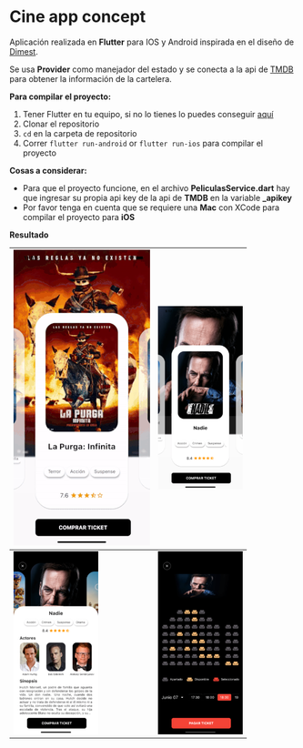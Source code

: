 # Cine app concept

Aplicación realizada en **Flutter** para IOS y Android inspirada en el diseño de [Dimest](https://dribbble.com/shots/8257559-Movie-2-0).

Se usa **Provider** como manejador del estado y se conecta a la api de [TMDB](https://www.themoviedb.org/?language=es) para obtener la información de la cartelera.

**Para compilar el proyecto:**

 1. Tener Flutter en tu equipo, si no lo tienes lo puedes conseguir [aquí](https://flutter.dev/)
 2. Clonar el repositorio
 3. `cd` en la carpeta de repositorio
 4. Correr `flutter run-android` or `flutter run-ios` para compilar el proyecto

**Cosas a considerar:**
- Para que el proyecto funcione, en el archivo **PeliculasService.dart** hay que ingresar su propia api key de la api de **TMDB** en la variable **_apikey**
- Por favor tenga en cuenta que se requiere una **Mac** con XCode para compilar el proyecto para **iOS**

**Resultado**

| ![Dfz-Code](https://raw.githubusercontent.com/MarkosDfz/CineConcept/master/resources/cine.gif) | <img src="https://raw.githubusercontent.com/MarkosDfz/CineConcept/master/resources/1.png" height="322"/> |
|--|--|
| <img src="https://raw.githubusercontent.com/MarkosDfz/CineConcept/master/resources/2.png" height="322"/> |  <img src="https://raw.githubusercontent.com/MarkosDfz/CineConcept/master/resources/3.png" height="322"/>|
